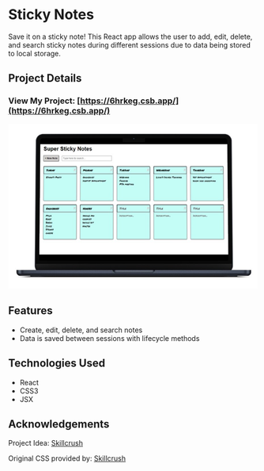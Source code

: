 # Sticky Notes 

Save it on a sticky note! This React app allows the user to add, edit, delete, and search sticky notes during different sessions due to data being stored to local storage.

## Project Details

### View My Project: [https://6hrkeg.csb.app/](https://6hrkeg.csb.app/) 

![Screenshot](img/smartmockups_snui.png)

## Features

- Create, edit, delete, and search notes
- Data is saved between sessions with lifecycle methods

## Technologies Used

- React
- CSS3
- JSX

## Acknowledgements

Project Idea: [Skillcrush](https://Skillcrush.com)

Original CSS provided by: [Skillcrush](https://Skillcrush.com)